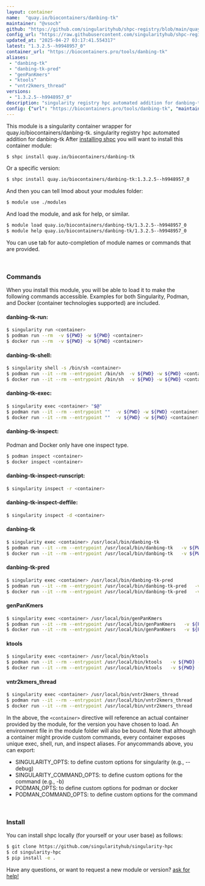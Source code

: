```yaml
---
layout: container
name:  "quay.io/biocontainers/danbing-tk"
maintainer: "@vsoch"
github: "https://github.com/singularityhub/shpc-registry/blob/main/quay.io/biocontainers/danbing-tk/container.yaml"
config_url: "https://raw.githubusercontent.com/singularityhub/shpc-registry/main/quay.io/biocontainers/danbing-tk/container.yaml"
updated_at: "2025-04-27 03:17:41.554317"
latest: "1.3.2.5--h9948957_0"
container_url: "https://biocontainers.pro/tools/danbing-tk"
aliases:
 - "danbing-tk"
 - "danbing-tk-pred"
 - "genPanKmers"
 - "ktools"
 - "vntr2kmers_thread"
versions:
 - "1.3.2.5--h9948957_0"
description: "singularity registry hpc automated addition for danbing-tk"
config: {"url": "https://biocontainers.pro/tools/danbing-tk", "maintainer": "@vsoch", "description": "singularity registry hpc automated addition for danbing-tk", "latest": {"1.3.2.5--h9948957_0": "sha256:abd729a7da90df8c79b94af631fd5127b9ccd25f89a3ad3eb3ef1c731d30aae1"}, "tags": {"1.3.2.5--h9948957_0": "sha256:abd729a7da90df8c79b94af631fd5127b9ccd25f89a3ad3eb3ef1c731d30aae1"}, "docker": "quay.io/biocontainers/danbing-tk", "aliases": {"danbing-tk": "/usr/local/bin/danbing-tk", "danbing-tk-pred": "/usr/local/bin/danbing-tk-pred", "genPanKmers": "/usr/local/bin/genPanKmers", "ktools": "/usr/local/bin/ktools", "vntr2kmers_thread": "/usr/local/bin/vntr2kmers_thread"}}
---
```


This module is a singularity container wrapper for quay.io/biocontainers/danbing-tk.
singularity registry hpc automated addition for danbing-tk
After [installing shpc](#install) you will want to install this container module:


```bash
$ shpc install quay.io/biocontainers/danbing-tk
```

Or a specific version:

```bash
$ shpc install quay.io/biocontainers/danbing-tk:1.3.2.5--h9948957_0
```

And then you can tell lmod about your modules folder:

```bash
$ module use ./modules
```

And load the module, and ask for help, or similar.

```bash
$ module load quay.io/biocontainers/danbing-tk/1.3.2.5--h9948957_0
$ module help quay.io/biocontainers/danbing-tk/1.3.2.5--h9948957_0
```

You can use tab for auto-completion of module names or commands that are provided.

<br>

### Commands

When you install this module, you will be able to load it to make the following commands accessible.
Examples for both Singularity, Podman, and Docker (container technologies supported) are included.

#### danbing-tk-run:

```bash
$ singularity run <container>
$ podman run --rm  -v ${PWD} -w ${PWD} <container>
$ docker run --rm  -v ${PWD} -w ${PWD} <container>
```

#### danbing-tk-shell:

```bash
$ singularity shell -s /bin/sh <container>
$ podman run --it --rm --entrypoint /bin/sh  -v ${PWD} -w ${PWD} <container>
$ docker run --it --rm --entrypoint /bin/sh  -v ${PWD} -w ${PWD} <container>
```

#### danbing-tk-exec:

```bash
$ singularity exec <container> "$@"
$ podman run --it --rm --entrypoint ""  -v ${PWD} -w ${PWD} <container> "$@"
$ docker run --it --rm --entrypoint ""  -v ${PWD} -w ${PWD} <container> "$@"
```

#### danbing-tk-inspect:

Podman and Docker only have one inspect type.

```bash
$ podman inspect <container>
$ docker inspect <container>
```

#### danbing-tk-inspect-runscript:

```bash
$ singularity inspect -r <container>
```

#### danbing-tk-inspect-deffile:

```bash
$ singularity inspect -d <container>
```


#### danbing-tk

```bash
$ singularity exec <container> /usr/local/bin/danbing-tk
$ podman run --it --rm --entrypoint /usr/local/bin/danbing-tk   -v ${PWD} -w ${PWD} <container> -c " $@"
$ docker run --it --rm --entrypoint /usr/local/bin/danbing-tk   -v ${PWD} -w ${PWD} <container> -c " $@"
```


#### danbing-tk-pred

```bash
$ singularity exec <container> /usr/local/bin/danbing-tk-pred
$ podman run --it --rm --entrypoint /usr/local/bin/danbing-tk-pred   -v ${PWD} -w ${PWD} <container> -c " $@"
$ docker run --it --rm --entrypoint /usr/local/bin/danbing-tk-pred   -v ${PWD} -w ${PWD} <container> -c " $@"
```


#### genPanKmers

```bash
$ singularity exec <container> /usr/local/bin/genPanKmers
$ podman run --it --rm --entrypoint /usr/local/bin/genPanKmers   -v ${PWD} -w ${PWD} <container> -c " $@"
$ docker run --it --rm --entrypoint /usr/local/bin/genPanKmers   -v ${PWD} -w ${PWD} <container> -c " $@"
```


#### ktools

```bash
$ singularity exec <container> /usr/local/bin/ktools
$ podman run --it --rm --entrypoint /usr/local/bin/ktools   -v ${PWD} -w ${PWD} <container> -c " $@"
$ docker run --it --rm --entrypoint /usr/local/bin/ktools   -v ${PWD} -w ${PWD} <container> -c " $@"
```


#### vntr2kmers_thread

```bash
$ singularity exec <container> /usr/local/bin/vntr2kmers_thread
$ podman run --it --rm --entrypoint /usr/local/bin/vntr2kmers_thread   -v ${PWD} -w ${PWD} <container> -c " $@"
$ docker run --it --rm --entrypoint /usr/local/bin/vntr2kmers_thread   -v ${PWD} -w ${PWD} <container> -c " $@"
```



In the above, the `<container>` directive will reference an actual container provided
by the module, for the version you have chosen to load. An environment file in the
module folder will also be bound. Note that although a container
might provide custom commands, every container exposes unique exec, shell, run, and
inspect aliases. For anycommands above, you can export:

 - SINGULARITY_OPTS: to define custom options for singularity (e.g., --debug)
 - SINGULARITY_COMMAND_OPTS: to define custom options for the command (e.g., -b)
 - PODMAN_OPTS: to define custom options for podman or docker
 - PODMAN_COMMAND_OPTS: to define custom options for the command

<br>

### Install

You can install shpc locally (for yourself or your user base) as follows:

```bash
$ git clone https://github.com/singularityhub/singularity-hpc
$ cd singularity-hpc
$ pip install -e .
```

Have any questions, or want to request a new module or version? [ask for help!](https://github.com/singularityhub/singularity-hpc/issues)